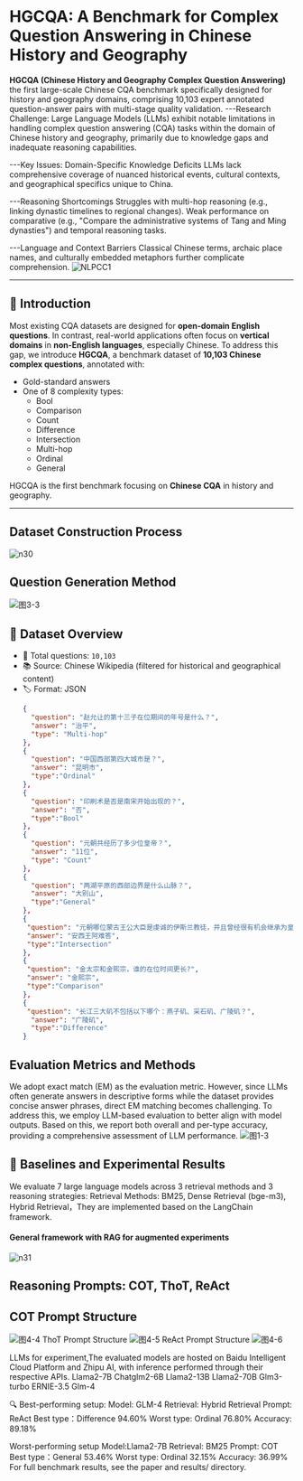 # HGCQA: A Benchmark for Complex Question Answering in Chinese History and Geography

**HGCQA (Chinese History and Geography Complex Question Answering)** the first large-scale Chinese CQA benchmark specifically designed for history and geography domains, comprising 10,103 expert annotated question-answer pairs with multi-stage quality validation.
---Research Challenge:
Large Language Models (LLMs) exhibit notable limitations in handling complex question answering (CQA) tasks within the domain of Chinese history and geography, primarily due to knowledge gaps and inadequate reasoning capabilities.

---Key Issues:
Domain-Specific Knowledge Deficits
LLMs lack comprehensive coverage of nuanced historical events, cultural contexts, and geographical specifics unique to China.

---Reasoning Shortcomings
Struggles with multi-hop reasoning (e.g., linking dynastic timelines to regional changes).
Weak performance on comparative (e.g., "Compare the administrative systems of Tang and Ming dynasties") and temporal reasoning tasks.

---Language and Context Barriers
Classical Chinese terms, archaic place names, and culturally embedded metaphors further complicate comprehension.
![NLPCC1](https://github.com/user-attachments/assets/2ebc7de3-5500-471b-89ca-8c0b879db8e3)

---
## 📌 Introduction
Most existing CQA datasets are designed for **open-domain English questions**. In contrast, real-world applications often focus on **vertical domains** in **non-English languages**, especially Chinese.
To address this gap, we introduce **HGCQA**, a benchmark dataset of **10,103 Chinese complex questions**, annotated with:
- Gold-standard answers
- One of 8 complexity types:
  - Bool
  - Comparison
  - Count
  - Difference
  - Intersection
  - Multi-hop
  - Ordinal
  - General

HGCQA is the first benchmark focusing on **Chinese CQA** in history and geography.

---



## Dataset Construction Process
![n30](https://github.com/user-attachments/assets/ffe13017-3c95-4fab-892c-086772bc755a)


## Question Generation Method
![图3-3](https://github.com/user-attachments/assets/fc80f25c-0668-446c-b6b7-219e805520ab)


## 🧠 Dataset Overview
- 🧾 Total questions: `10,103`
- 📚 Source: Chinese Wikipedia (filtered for historical and geographical content)
- 🏷️ Format: JSON
  ```json
  {
    "question": "赵允让的第十三子在位期间的年号是什么？",
    "answer": "治平",
    "type": "Multi-hop"
  },
  {
    "question": "中国西部第四大城市是？",
    "answer": "昆明市",
    "type":"Ordinal"
  },
  {
    "question": "印刷术是否是南宋开始出现的？",
    "answer": "否",
    "type":"Bool"
  },
  {
    "question": "元朝共经历了多少位皇帝？",
    "answer": "11位",
    "type": "Count"
  },
  {
    "question": "两湖平原的西部边界是什么山脉？",
    "answer": "大别山",
    "type":"General"
  },
  {
   "question": "元朝哪位蒙古王公大臣是虔诚的伊斯兰教徒，并且曾经很有机会继承为皇帝？",
   "answer": "安西王阿难答",
   "type":"Intersection"
  },
  {
   "question": "金太宗和金熙宗，谁的在位时间更长?",
   "answer": "金熙宗",
   "type":"Comparison"
  },
  {
   "question": "长江三大矶不包括以下哪个：燕子矶、采石矶、广陵矶？",
    "answer": "广陵矶",
    "type":"Difference"
  }
## Evaluation Metrics and Methods
We adopt exact match (EM) as the
evaluation metric. However, since LLMs often generate answers in descriptive forms while the dataset provides concise answer phrases, direct EM matching becomes challenging. To address this, we employ LLM-based evaluation to better align with model outputs. Based on this, we report both overall and per-type accuracy, providing a comprehensive assessment of LLM performance.
![图1-3](https://github.com/user-attachments/assets/0ffcf7da-da6f-4569-8de1-13a8ad790f88)

  
## 🚀 Baselines and Experimental Results
We evaluate 7 large language models across 3 retrieval methods and 3 reasoning strategies:
Retrieval Methods: BM25, Dense Retrieval (bge-m3), Hybrid Retrieval，They are implemented based on the LangChain framework.
#### General framework with RAG for augmented experiments
![n31](https://github.com/user-attachments/assets/6d783428-466f-46b8-a24e-ad1c194aefce)


## Reasoning Prompts: COT, ThoT, ReAct

## COT Prompt Structure
![图4-4](https://github.com/user-attachments/assets/65da3ec4-b21b-4aac-8e82-32dd7bcbd91f)
ThoT Prompt Structure
![图4-5](https://github.com/user-attachments/assets/197ae2b2-19fe-425b-9f4f-a76594dbdb30)
ReAct Prompt Structure
![图4-6](https://github.com/user-attachments/assets/40c149fd-5b52-4679-8375-c06559480eb1)

LLMs for experiment,The evaluated models are hosted on Baidu Intelligent Cloud Platform and Zhipu AI, with inference performed through their respective APIs.
Llama2-7B
Chatglm2-6B
Llama2-13B
Llama2-70B
Glm3-turbo
ERNIE-3.5
Glm-4


🔍 Best-performing setup:
Model: GLM-4
Retrieval: Hybrid Retrieval
Prompt: ReAct
Best type：Difference 94.60%
Worst type: Ordinal 76.80%
Accuracy: 89.18%

Worst-performing setup 
Model:Llama2-7B
Retrieval:  BM25
Prompt: COT
Best type：General 53.46%
Worst type: Ordinal 32.15%
Accuracy: 36.99%
For full benchmark results, see the paper and results/ directory.
